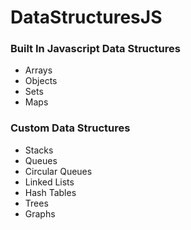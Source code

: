 # DataStructuresJS

### Built In Javascript Data Structures

- Arrays
- Objects
- Sets
- Maps

### Custom Data Structures

- Stacks
- Queues
- Circular Queues
- Linked Lists
- Hash Tables
- Trees
- Graphs
